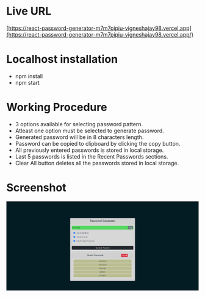 # Live URL
   [https://react-password-generator-m7m7pipiu-vigneshajay98.vercel.app](https://react-password-generator-m7m7pipiu-vigneshajay98.vercel.app/)

# Localhost installation
   - npm install
   - npm start

# Working Procedure
   - 3 options available for selecting password pattern.
   - Atleast one option must be selected to generate password.
   - Generated password will be in 8 characters length.
   - Password can be copied to clipboard by clicking the copy button.
   - All previously entered passwords is stored in local storage.
   - Last 5 passwords is listed in the Recent Passwords sections.
   - Clear All button deletes all the passwords stored in local storage.

# Screenshot
![alt text](public/passwordGeneratorApp.png)